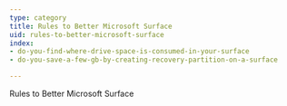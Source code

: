 ```yaml
---
type: category
title: Rules to Better Microsoft Surface
uid: rules-to-better-microsoft-surface
index:
- do-you-find-where-drive-space-is-consumed-in-your-surface
- do-you-save-a-few-gb-by-creating-recovery-partition-on-a-surface

---
```

Rules to Better Microsoft Surface

